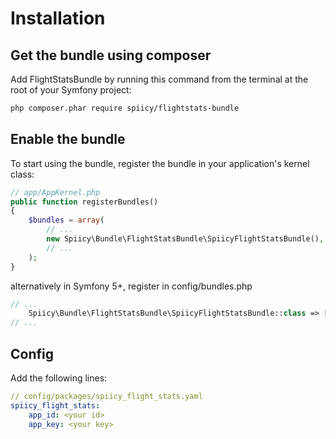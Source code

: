 Installation
============

## Get the bundle using composer

Add FlightStatsBundle by running this command from the terminal at the root of
your Symfony project:

```bash
php composer.phar require spiicy/flightstats-bundle 
```


## Enable the bundle

To start using the bundle, register the bundle in your application's kernel class:

``` php
// app/AppKernel.php
public function registerBundles()
{
    $bundles = array(
        // ...
        new Spiicy\Bundle\FlightStatsBundle\SpiicyFlightStatsBundle(),
        // ...
    );
}
```

alternatively in Symfony 5+, register in config/bundles.php

```php
// ...
    Spiicy\Bundle\FlightStatsBundle\SpiicyFlightStatsBundle::class => ['all' => true],
// ...
```

## Config

Add the following lines:

``` yml
// config/packages/spiicy_flight_stats.yaml
spiicy_flight_stats:
    app_id: <your id>
    app_key: <your key>
```





